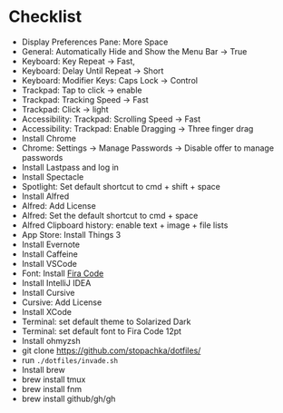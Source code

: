 # Checklist

- Display Preferences Pane: More Space
- General: Automatically Hide and Show the Menu Bar -> True
- Keyboard: Key Repeat -> Fast,
- Keyboard: Delay Until Repeat -> Short
- Keyboard: Modifier Keys: Caps Lock -> Control
- Trackpad: Tap to click -> enable
- Trackpad: Tracking Speed -> Fast
- Trackpad: Click -> light
- Accessibility: Trackpad: Scrolling Speed -> Fast
- Accessibility: Trackpad: Enable Dragging -> Three finger drag
- Install Chrome
- Chrome: Settings -> Manage Passwords -> Disable offer to manage passwords
- Install Lastpass and log in
- Install Spectacle
- Spotlight: Set default shortcut to cmd + shift + space
- Install Alfred
- Alfred: Add License
- Alfred: Set the default shortcut to cmd + space
- Alfred Clipboard history: enable text + image + file lists
- App Store: Install Things 3
- Install Evernote
- Install Caffeine
- Install VSCode
- Font: Install [Fira Code](https://github.com/tonsky/FiraCode)
- Install IntelliJ IDEA
- Install Cursive
- Cursive: Add License
- Install XCode
- Terminal: set default theme to Solarized Dark
- Terminal: set default font to Fira Code 12pt
- Install ohmyzsh
- git clone https://github.com/stopachka/dotfiles/
- run `./dotfiles/invade.sh`
- Install brew
- brew install tmux
- brew install fnm
- brew install github/gh/gh
